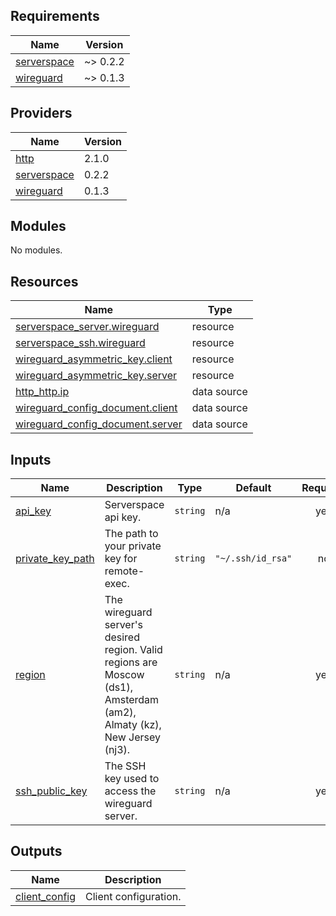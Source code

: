 ## Requirements

| Name | Version |
|------|---------|
| <a name="requirement_serverspace"></a> [serverspace](#requirement\_serverspace) | ~> 0.2.2 |
| <a name="requirement_wireguard"></a> [wireguard](#requirement\_wireguard) | ~> 0.1.3 |

## Providers

| Name | Version |
|------|---------|
| <a name="provider_http"></a> [http](#provider\_http) | 2.1.0 |
| <a name="provider_serverspace"></a> [serverspace](#provider\_serverspace) | 0.2.2 |
| <a name="provider_wireguard"></a> [wireguard](#provider\_wireguard) | 0.1.3 |

## Modules

No modules.

## Resources

| Name | Type |
|------|------|
| [serverspace_server.wireguard](https://registry.terraform.io/providers/itglobalcom/serverspace/latest/docs/resources/server) | resource |
| [serverspace_ssh.wireguard](https://registry.terraform.io/providers/itglobalcom/serverspace/latest/docs/resources/ssh) | resource |
| [wireguard_asymmetric_key.client](https://registry.terraform.io/providers/OJFord/wireguard/latest/docs/resources/asymmetric_key) | resource |
| [wireguard_asymmetric_key.server](https://registry.terraform.io/providers/OJFord/wireguard/latest/docs/resources/asymmetric_key) | resource |
| [http_http.ip](https://registry.terraform.io/providers/hashicorp/http/latest/docs/data-sources/http) | data source |
| [wireguard_config_document.client](https://registry.terraform.io/providers/OJFord/wireguard/latest/docs/data-sources/config_document) | data source |
| [wireguard_config_document.server](https://registry.terraform.io/providers/OJFord/wireguard/latest/docs/data-sources/config_document) | data source |

## Inputs

| Name | Description | Type | Default | Required |
|------|-------------|------|---------|:--------:|
| <a name="input_api_key"></a> [api\_key](#input\_api\_key) | Serverspace api key. | `string` | n/a | yes |
| <a name="input_private_key_path"></a> [private\_key\_path](#input\_private\_key\_path) | The path to your private key for remote-exec. | `string` | `"~/.ssh/id_rsa"` | no |
| <a name="input_region"></a> [region](#input\_region) | The wireguard server's desired region. Valid regions are Moscow (ds1), Amsterdam (am2), Almaty (kz), New Jersey (nj3). | `string` | n/a | yes |
| <a name="input_ssh_public_key"></a> [ssh\_public\_key](#input\_ssh\_public\_key) | The SSH key used to access the wireguard server. | `string` | n/a | yes |

## Outputs

| Name | Description |
|------|-------------|
| <a name="output_client_config"></a> [client\_config](#output\_client\_config) | Client configuration. |
